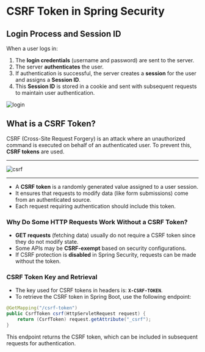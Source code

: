 # CSRF Token in Spring Security

## Login Process and Session ID

When a user logs in:
1. The **login credentials** (username and password) are sent to the server.
2. The server **authenticates** the user.
3. If authentication is successful, the server creates a **session** for the user and assigns a **Session ID**.
4. This **Session ID** is stored in a cookie and sent with subsequent requests to maintain user authentication.

![login](https://substackcdn.com/image/fetch/w_1456,c_limit,f_auto,q_auto:good,fl_progressive:steep/https%3A%2F%2Fsubstack-post-media.s3.amazonaws.com%2Fpublic%2Fimages%2F9b3002be-d4f2-489c-99cd-f789012d76dc_1600x1173.png)

## What is a CSRF Token?
CSRF (Cross-Site Request Forgery) is an attack where an unauthorized command is executed on behalf of an authenticated user. To prevent this, **CSRF tokens** are used.

--- 
![csrf](https://cdn.prod.website-files.com/5ff66329429d880392f6cba2/6447a042dbde2b3f1abe8855_647%20Preview.jpg)

---

- A **CSRF token** is a randomly generated value assigned to a user session.
- It ensures that requests to modify data (like form submissions) come from an authenticated source.
- Each request requiring authentication should include this token.


### Why Do Some HTTP Requests Work Without a CSRF Token?
- **GET requests** (fetching data) usually do not require a CSRF token since they do not modify state.
- Some APIs may be **CSRF-exempt** based on security configurations.
- If CSRF protection is **disabled** in Spring Security, requests can be made without the token.


### CSRF Token Key and Retrieval
- The key used for CSRF tokens in headers is: **`X-CSRF-TOKEN`**.
- To retrieve the CSRF token in Spring Boot, use the following endpoint:


```java
@GetMapping("/csrf-token")
public CsrfToken csrf(HttpServletRequest request) {
    return (CsrfToken) request.getAttribute("_csrf");
}
```

This endpoint returns the CSRF token, which can be included in subsequent requests for authentication.
